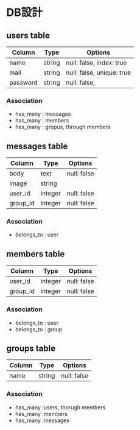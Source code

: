 # DB設計
## users table

| Column     | Type        | Options                     |
|------------|-------------|-----------------------------|
| name       | string      | null: false, index: true    |
| mail       | string      | null: false, unique: true   |
| password   | string      | null: false,                |

### Association

 - has_many : messages
 - has_many : members
 - has_many : gropus, through members


## messages table

| Column     | Type        | Options                     |
|------------|-------------|-----------------------------|
| body       | text        | null: false                 |
| image      | string      |                             |
| user_id    | integer     | null: false                 |
| group_id   | integer     | null: false                 |

### Association

 - belongs_to : user


## members table

| Column     | Type        | Options                     |
|------------|-------------|-----------------------------|
| user_id    | integer     | null: false                 |
| group_id   | integer     | null: false                 |

### Association

 - belongs_to : user
 - belongs_to : group


## groups table

| Column     | Type        | Options                     |
|------------|-------------|-----------------------------|
| name       | string      | null: false                 |

### Association

 - has_many :users, thorugh members
 - has_many :members
 - has_many :messages


